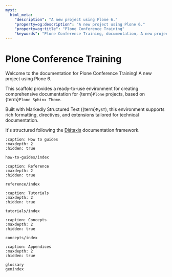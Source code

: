 ```yaml
---
myst:
  html_meta:
    "description": "A new project using Plone 6."
    "property=og:description": "A new project using Plone 6."
    "property=og:title": "Plone Conference Training"
    "keywords": "Plone Conference Training, documentation, A new project using Plone 6."
---
```


# Plone Conference Training

Welcome to the documentation for Plone Conference Training!
A new project using Plone 6.

This scaffold provides a ready-to-use environment for creating comprehensive documentation for {term}`Plone` projects, based on {term}`Plone Sphinx Theme`.

Built with Markedly Structured Text ({term}`MyST`), this environment supports rich formatting, directives, and extensions tailored for technical documentation.

It's structured following the [Diátaxis](https://diataxis.fr/) documentation framework.

```{toctree}
:caption: How to guides
:maxdepth: 2
:hidden: true

how-to-guides/index
```

```{toctree}
:caption: Reference
:maxdepth: 2
:hidden: true

reference/index
```

```{toctree}
:caption: Tutorials
:maxdepth: 2
:hidden: true

tutorials/index
```

```{toctree}
:caption: Concepts
:maxdepth: 2
:hidden: true

concepts/index
```

```{toctree}
:caption: Appendices
:maxdepth: 2
:hidden: true

glossary
genindex
```
